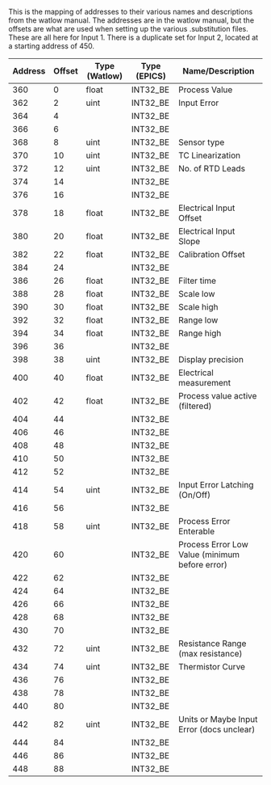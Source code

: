 This is the mapping of addresses to their various names and descriptions from the watlow manual.  The addresses are in the watlow manual, but the offsets are what are used when setting up the various .substitution files.
These are all here for Input 1.  There is a duplicate set for Input 2, located at a starting address of 450.


| Address | Offset | Type (Watlow) | Type (EPICS) | Name/Description                               |
| ------- | ------ | ------------- | ------------ | ---------------------------------------------- |
| 360     | 0      | float         | INT32\_BE    | Process Value                                  |
| 362     | 2      | uint          | INT32\_BE    | Input Error                                    |
| 364     | 4      |               | INT32\_BE    |                                                |
| 366     | 6      |               | INT32\_BE    |                                                |
| 368     | 8      | uint          | INT32\_BE    | Sensor type                                    |
| 370     | 10     | uint          | INT32\_BE    | TC Linearization                               |
| 372     | 12     | uint          | INT32\_BE    | No. of RTD Leads                               |
| 374     | 14     |               | INT32\_BE    |                                                |
| 376     | 16     |               | INT32\_BE    |                                                |
| 378     | 18     | float         | INT32\_BE    | Electrical Input Offset                        |
| 380     | 20     | float         | INT32\_BE    | Electrical Input Slope                         |
| 382     | 22     | float         | INT32\_BE    | Calibration Offset                             |
| 384     | 24     |               | INT32\_BE    |                                                |
| 386     | 26     | float         | INT32\_BE    | Filter time                                    |
| 388     | 28     | float         | INT32\_BE    | Scale low                                      |
| 390     | 30     | float         | INT32\_BE    | Scale high                                     |
| 392     | 32     | float         | INT32\_BE    | Range low                                      |
| 394     | 34     | float         | INT32\_BE    | Range high                                     |
| 396     | 36     |               | INT32\_BE    |                                                |
| 398     | 38     | uint          | INT32\_BE    | Display precision                              |
| 400     | 40     | float         | INT32\_BE    | Electrical measurement                         |
| 402     | 42     | float         | INT32\_BE    | Process value active (filtered)                |
| 404     | 44     |               | INT32\_BE    |                                                |
| 406     | 46     |               | INT32\_BE    |                                                |
| 408     | 48     |               | INT32\_BE    |                                                |
| 410     | 50     |               | INT32\_BE    |                                                |
| 412     | 52     |               | INT32\_BE    |                                                |
| 414     | 54     | uint          | INT32\_BE    | Input Error Latching (On/Off)                  |
| 416     | 56     |               | INT32\_BE    |                                                |
| 418     | 58     | uint          | INT32\_BE    | Process Error Enterable                        |
| 420     | 60     |               | INT32\_BE    | Process Error Low Value (minimum before error) |
| 422     | 62     |               | INT32\_BE    |                                                |
| 424     | 64     |               | INT32\_BE    |                                                |
| 426     | 66     |               | INT32\_BE    |                                                |
| 428     | 68     |               | INT32\_BE    |                                                |
| 430     | 70     |               | INT32\_BE    |                                                |
| 432     | 72     | uint          | INT32\_BE    | Resistance Range (max resistance)              |
| 434     | 74     | uint          | INT32\_BE    | Thermistor Curve                               |
| 436     | 76     |               | INT32\_BE    |                                                |
| 438     | 78     |               | INT32\_BE    |                                                |
| 440     | 80     |               | INT32\_BE    |                                                |
| 442     | 82     | uint          | INT32\_BE    | Units or Maybe Input Error (docs unclear)      |
| 444     | 84     |               | INT32\_BE    |                                                |
| 446     | 86     |               | INT32\_BE    |                                                |
| 448     | 88     |               | INT32\_BE    |                                                |
